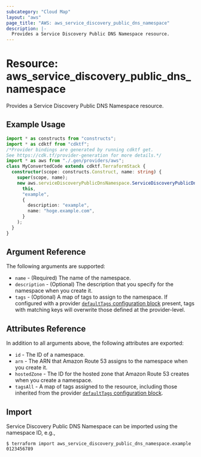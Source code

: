 ```yaml
---
subcategory: "Cloud Map"
layout: "aws"
page_title: "AWS: aws_service_discovery_public_dns_namespace"
description: |-
  Provides a Service Discovery Public DNS Namespace resource.
---
```


# Resource: aws_service_discovery_public_dns_namespace

Provides a Service Discovery Public DNS Namespace resource.

## Example Usage

```typescript
import * as constructs from "constructs";
import * as cdktf from "cdktf";
/*Provider bindings are generated by running cdktf get.
See https://cdk.tf/provider-generation for more details.*/
import * as aws from "./.gen/providers/aws";
class MyConvertedCode extends cdktf.TerraformStack {
  constructor(scope: constructs.Construct, name: string) {
    super(scope, name);
    new aws.serviceDiscoveryPublicDnsNamespace.ServiceDiscoveryPublicDnsNamespace(
      this,
      "example",
      {
        description: "example",
        name: "hoge.example.com",
      }
    );
  }
}

```

## Argument Reference

The following arguments are supported:

* `name` - (Required) The name of the namespace.
* `description` - (Optional) The description that you specify for the namespace when you create it.
* `tags` - (Optional) A map of tags to assign to the namespace. If configured with a provider [`defaultTags` configuration block](https://registry.terraform.io/providers/hashicorp/aws/latest/docs#default_tags-configuration-block) present, tags with matching keys will overwrite those defined at the provider-level.

## Attributes Reference

In addition to all arguments above, the following attributes are exported:

* `id` - The ID of a namespace.
* `arn` - The ARN that Amazon Route 53 assigns to the namespace when you create it.
* `hostedZone` - The ID for the hosted zone that Amazon Route 53 creates when you create a namespace.
* `tagsAll` - A map of tags assigned to the resource, including those inherited from the provider [`defaultTags` configuration block](https://registry.terraform.io/providers/hashicorp/aws/latest/docs#default_tags-configuration-block).

## Import

Service Discovery Public DNS Namespace can be imported using the namespace ID, e.g.,

```
$ terraform import aws_service_discovery_public_dns_namespace.example 0123456789
```

<!-- cache-key: cdktf-0.17.0-pre.15 input-e695c4b34c8209417dcc952f21c3a8d0a611cfa71fc0b63dc4aaec24738a84c4 -->